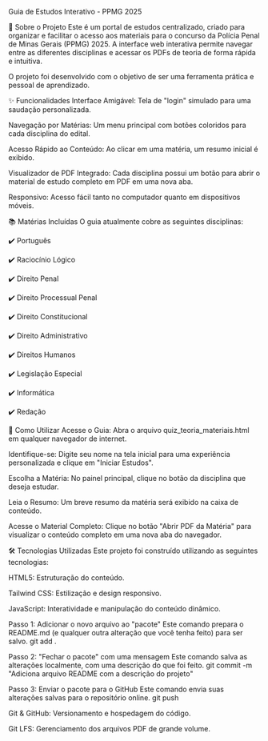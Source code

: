 Guia de Estudos Interativo - PPMG 2025


🎯 Sobre o Projeto
Este é um portal de estudos centralizado, criado para organizar e facilitar o acesso aos materiais para o concurso da Polícia Penal de Minas Gerais (PPMG) 2025. A interface web interativa permite navegar entre as diferentes disciplinas e acessar os PDFs de teoria de forma rápida e intuitiva.

O projeto foi desenvolvido com o objetivo de ser uma ferramenta prática e pessoal de aprendizado.

✨ Funcionalidades
Interface Amigável: Tela de "login" simulado para uma saudação personalizada.

Navegação por Matérias: Um menu principal com botões coloridos para cada disciplina do edital.

Acesso Rápido ao Conteúdo: Ao clicar em uma matéria, um resumo inicial é exibido.

Visualizador de PDF Integrado: Cada disciplina possui um botão para abrir o material de estudo completo em PDF em uma nova aba.

Responsivo: Acesso fácil tanto no computador quanto em dispositivos móveis.

📚 Matérias Incluídas
O guia atualmente cobre as seguintes disciplinas:

✔️ Português

✔️ Raciocínio Lógico

✔️ Direito Penal

✔️ Direito Processual Penal

✔️ Direito Constitucional

✔️ Direito Administrativo

✔️ Direitos Humanos

✔️ Legislação Especial

✔️ Informática

✔️ Redação

🚀 Como Utilizar
Acesse o Guia: Abra o arquivo quiz_teoria_materiais.html em qualquer navegador de internet.

Identifique-se: Digite seu nome na tela inicial para uma experiência personalizada e clique em "Iniciar Estudos".

Escolha a Matéria: No painel principal, clique no botão da disciplina que deseja estudar.

Leia o Resumo: Um breve resumo da matéria será exibido na caixa de conteúdo.

Acesse o Material Completo: Clique no botão "Abrir PDF da Matéria" para visualizar o conteúdo completo em uma nova aba do navegador.

🛠️ Tecnologias Utilizadas
Este projeto foi construído utilizando as seguintes tecnologias:

HTML5: Estruturação do conteúdo.

Tailwind CSS: Estilização e design responsivo.

JavaScript: Interatividade e manipulação do conteúdo dinâmico.

Passo 1: Adicionar o novo arquivo ao "pacote"
Este comando prepara o README.md (e qualquer outra alteração que você tenha feito) para ser salvo.
git add .

Passo 2: "Fechar o pacote" com uma mensagem
Este comando salva as alterações localmente, com uma descrição do que foi feito.
git commit -m "Adiciona arquivo README com a descrição do projeto"

Passo 3: Enviar o pacote para o GitHub
Este comando envia suas alterações salvas para o repositório online.
git push

Git & GitHub: Versionamento e hospedagem do código.

Git LFS: Gerenciamento dos arquivos PDF de grande volume.

